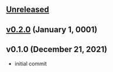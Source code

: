 <a name="unreleased"></a>
## [Unreleased]



<a name="v0.2.0"></a>
## [v0.2.0] (January 1, 0001)



<a name="v0.1.0"></a>
## v0.1.0 (December 21, 2021)

- initial commit


[Unreleased]: https://github.com/spotinst/terraform-spotinst-NAME/compare/v0.2.0...HEAD
[v0.2.0]: https://github.com/spotinst/terraform-spotinst-NAME/compare/v0.1.0...v0.2.0
